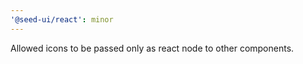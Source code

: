 ```yaml
---
'@seed-ui/react': minor
---
```


Allowed icons to be passed only as react node to other components.
